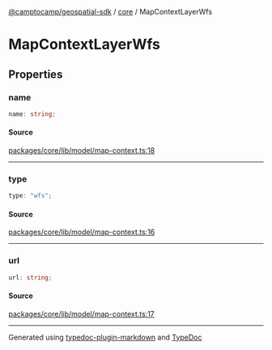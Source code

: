 [@camptocamp/geospatial-sdk](../../index.md) / [core](../index.md) / MapContextLayerWfs

# MapContextLayerWfs

## Properties

### name

```ts
name: string;
```

#### Source

[packages/core/lib/model/map-context.ts:18](https://github.com/jahow/geospatial-sdk/blob/52083ac/packages/core/lib/model/map-context.ts#L18)

***

### type

```ts
type: "wfs";
```

#### Source

[packages/core/lib/model/map-context.ts:16](https://github.com/jahow/geospatial-sdk/blob/52083ac/packages/core/lib/model/map-context.ts#L16)

***

### url

```ts
url: string;
```

#### Source

[packages/core/lib/model/map-context.ts:17](https://github.com/jahow/geospatial-sdk/blob/52083ac/packages/core/lib/model/map-context.ts#L17)

***

Generated using [typedoc-plugin-markdown](https://www.npmjs.com/package/typedoc-plugin-markdown) and [TypeDoc](https://typedoc.org/)

